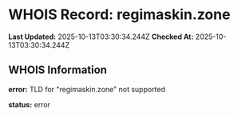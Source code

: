 # WHOIS Record: regimaskin.zone

**Last Updated:** 2025-10-13T03:30:34.244Z
**Checked At:** 2025-10-13T03:30:34.244Z

## WHOIS Information

**error:** TLD for "regimaskin.zone" not supported

**status:** error

